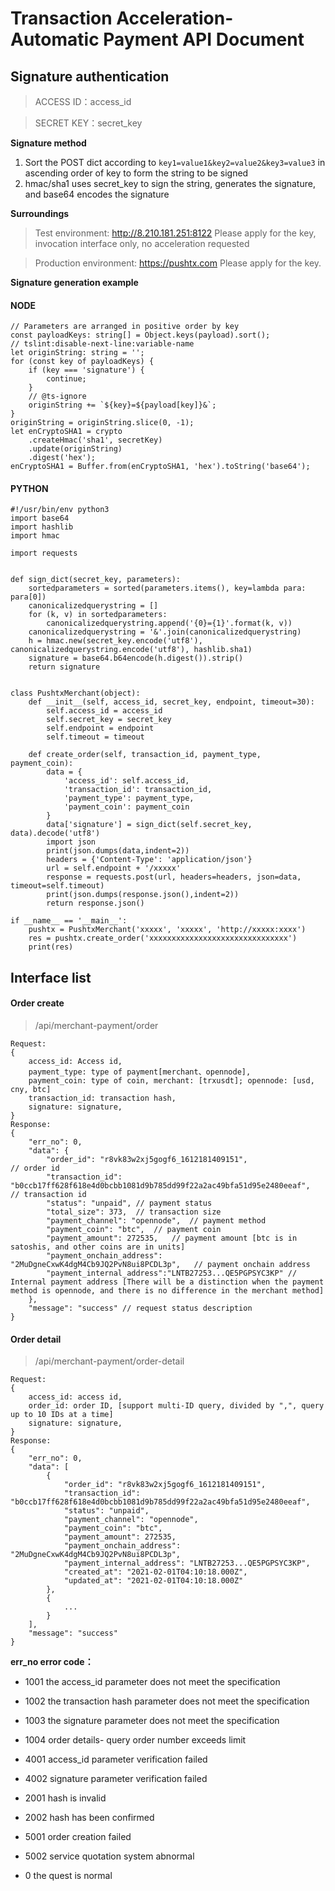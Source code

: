 # Transaction Acceleration- Automatic Payment API Document

## Signature authentication
>ACCESS ID：access_id

>SECRET KEY：secret_key

**Signature method**  
1. Sort the POST dict according to `key1=value1&key2=value2&key3=value3` in ascending order of key to form the string to be signed
2. hmac/sha1 uses secret_key to sign the string, generates the signature, and base64 encodes the signature

**Surroundings**  
>Test environment: http://8.210.181.251:8122 Please apply for the key, invocation interface only, no acceleration requested

>Production environment: https://pushtx.com Please apply for the key.

**Signature generation example**
#### NODE
```
// Parameters are arranged in positive order by key
const payloadKeys: string[] = Object.keys(payload).sort();
// tslint:disable-next-line:variable-name
let originString: string = '';
for (const key of payloadKeys) {
    if (key === 'signature') {
        continue;
    }
    // @ts-ignore
    originString += `${key}=${payload[key]}&`;
}
originString = originString.slice(0, -1);
let enCryptoSHA1 = crypto
    .createHmac('sha1', secretKey)
    .update(originString)
    .digest('hex');
enCryptoSHA1 = Buffer.from(enCryptoSHA1, 'hex').toString('base64');
```
#### PYTHON
```
#!/usr/bin/env python3
import base64
import hashlib
import hmac

import requests


def sign_dict(secret_key, parameters):
    sortedparameters = sorted(parameters.items(), key=lambda para: para[0])
    canonicalizedquerystring = []
    for (k, v) in sortedparameters:
        canonicalizedquerystring.append('{0}={1}'.format(k, v))
    canonicalizedquerystring = '&'.join(canonicalizedquerystring)
    h = hmac.new(secret_key.encode('utf8'), canonicalizedquerystring.encode('utf8'), hashlib.sha1)
    signature = base64.b64encode(h.digest()).strip()
    return signature


class PushtxMerchant(object):
    def __init__(self, access_id, secret_key, endpoint, timeout=30):
        self.access_id = access_id
        self.secret_key = secret_key
        self.endpoint = endpoint
        self.timeout = timeout

    def create_order(self, transaction_id, payment_type, payment_coin):
        data = {
            'access_id': self.access_id,
            'transaction_id': transaction_id,
            'payment_type': payment_type,
            'payment_coin': payment_coin
        }
        data['signature'] = sign_dict(self.secret_key, data).decode('utf8')
        import json
        print(json.dumps(data,indent=2))
        headers = {'Content-Type': 'application/json'}
        url = self.endpoint + '/xxxxx'
        response = requests.post(url, headers=headers, json=data, timeout=self.timeout)
        print(json.dumps(response.json(),indent=2))
        return response.json()

if __name__ == '__main__':
    pushtx = PushtxMerchant('xxxxx', 'xxxxx', 'http://xxxxx:xxxx')
    res = pushtx.create_order('xxxxxxxxxxxxxxxxxxxxxxxxxxxxxxx')
    print(res)
```

## Interface list
#### Order create
>/api/merchant-payment/order
```
Request:
{
    access_id: Access id,   
    payment_type: type of payment[merchant、opennode],
    payment_coin: type of coin, merchant: [trxusdt]; opennode: [usd, cny, btc]
    transaction_id: transaction hash, 
    signature: signature,  
}
Response:
{
    "err_no": 0,
    "data": {
        "order_id": "r8vk83w2xj5gogf6_1612181409151",                                           // order id
        "transaction_id": "b0ccb17ff628f618e4d0bcbb1081d9b785dd99f22a2ac49bfa51d95e2480eeaf",   // transaction id
        "status": "unpaid", // payment status
        "total_size": 373,  // transaction size
        "payment_channel": "opennode",  // payment method
        "payment_coin": "btc",  // payment coin
        "payment_amount": 272535,   // payment amount [btc is in satoshis, and other coins are in units]
        "payment_onchain_address": "2MuDgneCxwK4dgM4Cb9JQ2PvN8ui8PCDL3p",   // payment onchain address
        "payment_internal_address":"LNTB27253...QE5PGPSYC3KP" // Internal payment address [There will be a distinction when the payment method is opennode, and there is no difference in the merchant method]
    },
    "message": "success" // request status description
}
```
#### Order detail
>/api/merchant-payment/order-detail
```
Request:
{
    access_id: access id,   
    order_id: order ID, [support multi-ID query, divided by ",", query up to 10 IDs at a time]
    signature: signature,  
}
Response:
{
    "err_no": 0,
    "data": [
        {
            "order_id": "r8vk83w2xj5gogf6_1612181409151",
            "transaction_id": "b0ccb17ff628f618e4d0bcbb1081d9b785dd99f22a2ac49bfa51d95e2480eeaf",
            "status": "unpaid",
            "payment_channel": "opennode",
            "payment_coin": "btc",
            "payment_amount": 272535,
            "payment_onchain_address": "2MuDgneCxwK4dgM4Cb9JQ2PvN8ui8PCDL3p",
            "payment_internal_address": "LNTB27253...QE5PGPSYC3KP",
            "created_at": "2021-02-01T04:10:18.000Z",
            "updated_at": "2021-02-01T04:10:18.000Z"
        },
        {
            ...
        }
    ],
    "message": "success"
}
```

**err_no error code：**

* 1001 the access_id parameter does not meet the specification

* 1002 the transaction hash parameter does not meet the specification

* 1003 the signature parameter does not meet the specification

* 1004 order details- query order number exceeds limit

* 4001 access_id parameter verification failed

* 4002 signature parameter verification failed

* 2001 hash is invalid

* 2002 hash has been confirmed

* 5001 order creation failed

* 5002 service quotation system abnormal

* 0 the quest is normal
